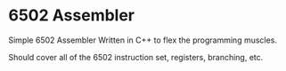 # 6502 Assembler

Simple 6502 Assembler Written in C++ to flex the programming muscles.  

Should cover all of the 6502 instruction set, registers, branching, etc.
